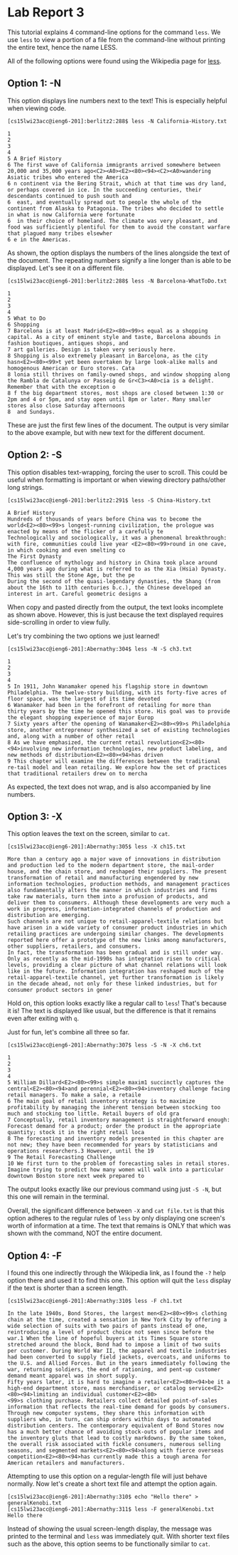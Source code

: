 # Lab Report 3

This tutorial explains 4 command-line options for the command `less`. We use `less` to view a portion of a file from the command-line without printing the entire text, hence the name LESS.

All of the following options were found using the Wikipedia page for [less](https://en.wikipedia.org/wiki/Less_(Unix)).


## Option 1: -N

This option displays line numbers next to the text! This is especially helpful when viewing code.

```
[cs15lwi23acc@ieng6-201]:berlitz2:288$ less -N California-History.txt

1
2
3
4
5 A Brief History
6 The first wave of California immigrants arrived somewhere between 20,000 and 35,000 years ago<C2><A0><E2><80><94><C2><A0>wandering Asiatic tribes who entered the America      
6 n continent via the Bering Strait, which at that time was dry land, or perhaps covered in ice. In the succeeding centuries, their descendants continued to push south and      
6  east, and eventually spread out to people the whole of the continent from Alaska to Patagonia. The tribes who decided to settle in what is now California were fortunate      
6  in their choice of homeland. The climate was very pleasant, and food was sufficiently plentiful for them to avoid the constant warfare that plagued many tribes elsewher      
6 e in the Americas.
```

As shown, the option displays the numbers of the lines alongside the text of the document. The repeating numbers signify a line longer than is able to be displayed. Let's see it on a different file.

```
[cs15lwi23acc@ieng6-201]:berlitz2:288$ less -N Barcelona-WhatToDo.txt

1
2
3
4
5 What to Do
6 Shopping
7 Barcelona is at least Madrid<E2><80><99>s equal as a shopping capital. As a city of eminent style and taste, Barcelona abounds in fashion boutiques, antiques shops, and       
7 art galleries. Design is taken very seriously here.
8 Shopping is also extremely pleasant in Barcelona, as the city hasn<E2><80><99>t yet been overtaken by large look-alike malls and homogenous American or Euro stores. Cata      
8 lonia still thrives on family-owned shops, and window shopping along the Rambla de Catalunya or Passeig de Gr<C3><A0>cia is a delight. Remember that with the exception o      
8 f the big department stores, most shops are closed between 1:30 or 2pm and 4 or 5pm, and stay open until 8pm or later. Many smaller stores also close Saturday afternoons      
8  and Sundays.
```

These are just the first few lines of the document. The output is very similar to the above example, but with new text for the different document.


## Option 2: -S

This option disables text-wrapping, forcing the user to scroll. This could be useful when formatting is important or when viewing directory paths/other long strings.

```
[cs15lwi23acc@ieng6-201]:berlitz2:291$ less -S China-History.txt

A Brief History
Hundreds of thousands of years before China was to become the world<E2><80><99>s longest-running civilization, the prologue was enacted by means of the flicker of a carefully te
Technologically and sociologically, it was a phenomenal breakthrough: with fire, communities could live year <E2><80><99>round in one cave, in which cooking and even smelting co
The First Dynasty
The confluence of mythology and history in China took place around 4,000 years ago during what is referred to as the Xia (Hsia) Dynasty. This was still the Stone Age, but the pe
During the second of the quasi-legendary dynasties, the Shang (from about the 16th to 11th centuries b.c.), the Chinese developed an interest in art. Careful geometric designs a
```

When copy and pasted directly from the output, the text looks incomplete as shown above. However, this is just because the text displayed requires side-scrolling in order to view fully.

Let's try combining the two options we just learned!

```
[cs15lwi23acc@ieng6-201]:Abernathy:304$ less -N -S ch3.txt

1
2
3
4
5 In 1911, John Wanamaker opened his flagship store in downtown Philadelphia. The twelve-story building, with its forty-five acres of floor space, was the largest of its time devoted
6 Wanamaker had been in the forefront of retailing for more than thirty years by the time he opened this store. His goal was to provide the elegant shopping experience of major Europ
7 Sixty years after the opening of Wanamaker<E2><80><99>s Philadelphia store, another entrepreneur synthesized a set of existing technologies and, along with a number of other retail
8 As we have emphasized, the current retail revolution<E2><80><94>involving new information technologies, new product labeling, and new methods of distribution<E2><80><94>has driven 
9 This chapter will examine the differences between the traditional re-tail model and lean retailing. We explore how the set of practices that traditional retailers drew on to mercha
```

As expected, the text does not wrap, and is also accompanied by line numbers.


## Option 3: -X

This option leaves the text on the screen, similar to `cat`.

```
[cs15lwi23acc@ieng6-201]:Abernathy:305$ less -X ch15.txt 

More than a century ago a major wave of innovations in distribution and production led to the modern department store, the mail-order house, and the chain store, and reshaped their suppliers. The present transformation of retail and manufacturing engendered by new information technologies, production methods, and management practices also fundamentally alters the manner in which industries and firms take raw materials, turn them into a profusion of products, and deliver them to consumers. Although these developments are very much a work in progress, information-integrated channels of production and distribution are emerging.
Such channels are not unique to retail-apparel-textile relations but have arisen in a wide variety of consumer product industries in which retailing practices are undergoing similar changes. The developments reported here offer a prototype of the new links among manufacturers, other suppliers, retailers, and consumers.
In fact, the transformation has been gradual and is still under way. Only as recently as the mid-1990s has integration risen to critical levels, providing a clear picture of what channel relations will look like in the future. Information integration has reshaped much of the retail-apparel-textile channel, yet further transformation is likely in the decade ahead, not only for these linked industries, but for consumer product sectors in gener
```

Hold on, this option looks exactly like a regular call to `less`! That's because it is! The text is displayed like usual, but the difference is that it remains even after exiting with `q`. 

Just for fun, let's combine all three so far.

```
[cs15lwi23acc@ieng6-201]:Abernathy:307$ less -S -N -X ch6.txt 
 
1
2
3
4
5 William Dillard<E2><80><99>s simple maxim1 succinctly captures the central<E2><80><94>and perennial<E2><80><94>inventory challenge facing retail managers. To make a sale, a retaile
6 The main goal of retail inventory strategy is to maximize profitability by managing the inherent tension between stocking too much and stocking too little. Retail buyers of old gra
7 Conceptually, retail inventory management is straightforward enough: Forecast demand for a product; order the product in the appropriate quantity; stock it in the right retail loca
8 The forecasting and inventory models presented in this chapter are not new; they have been recommended for years by statisticians and operations researchers.3 However, until the 19
9 The Retail Forecasting Challenge
10 We first turn to the problem of forecasting sales in retail stores. Imagine trying to predict how many women will walk into a particular downtown Boston store next week prepared to  
```

The output looks exactly like our previous command using just `-S -N`, but this one will remain in the terminal. 

Overall, the significant difference between `-X` and `cat file.txt` is that this option adheres to the regular rules of `less` by only displaying one screen's worth of information at a time. The text that remains is ONLY that which was shown with the command, NOT the entire document.


## Option 4: -F

I found this one indirectly through the Wikipedia link, as I found the `-?` help option there and used it to find this one. This option will quit the `less` display if the text is shorter than a screen length.

```
[cs15lwi23acc@ieng6-201]:Abernathy:310$ less -F ch1.txt

In the late 1940s, Bond Stores, the largest men<E2><80><99>s clothing chain at the time, created a sensation in New York City by offering a wide selection of suits with two pairs of pants instead of one, reintroducing a level of product choice not seen since before the war.1 When the line of hopeful buyers at its Times Square store stretched around the block, Bond had to impose a limit of two suits per customer. During World War II, the apparel and textile industries had been converted to supply field jackets, overcoats, and uniforms to the U.S. and Allied Forces. But in the years immediately following the war, returning soldiers, the end of rationing, and pent-up customer demand meant apparel was in short supply.
Fifty years later, it is hard to imagine a retailer<E2><80><94>be it a high-end department store, mass merchandiser, or catalog service<E2><80><94>limiting an individual customer<E2><80>  
<99>s clothing purchase. Retailers collect detailed point-of-sales information that reflects the real-time demand for goods by consumers. Through new computer systems, they share this information with suppliers who, in turn, can ship orders within days to automated distribution centers. The contemporary equivalent of Bond Stores now has a much better chance of avoiding stock-outs of popular items and the inventory gluts that lead to costly markdowns. By the same token, the overall risk associated with fickle consumers, numerous selling seasons, and segmented markets<E2><80><94>along with fierce overseas competition<E2><80><94>has currently made this a tough arena for American retailers and manufacturers.
```

Attempting to use this option on a regular-length file will just behave normally. Now let's create a short text file and attempt the option again.

```
[cs15lwi23acc@ieng6-201]:Abernathy:310$ echo "Hello there" > generalKenobi.txt
[cs15lwi23acc@ieng6-201]:Abernathy:311$ less -F generalKenobi.txt
Hello there
```

Instead of showing the usual screen-length display, the message was printed to the terminal and `less` was immediately quit. With shorter text files such as the above, this option seems to be functionally similar to `cat`.

